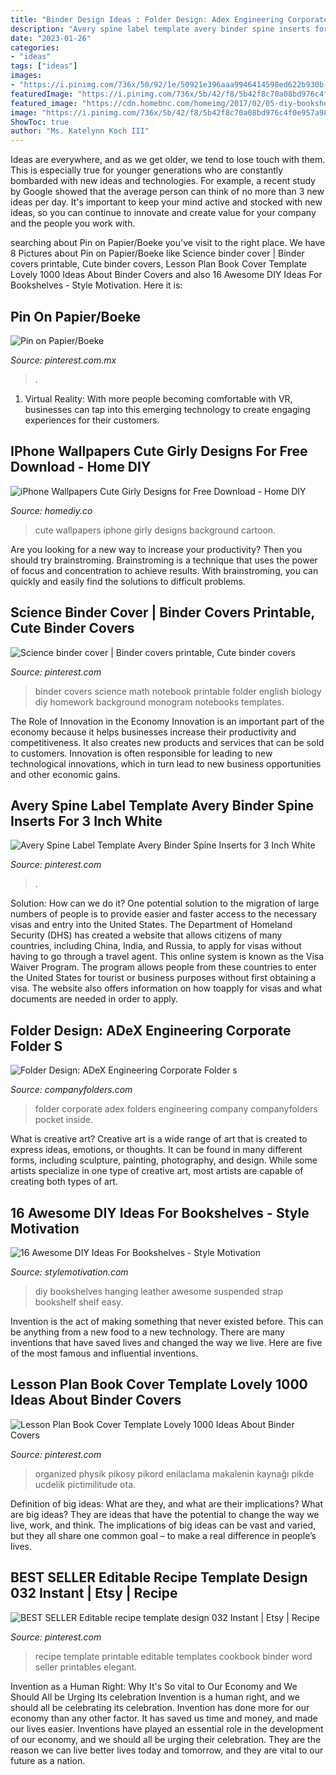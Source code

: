 ```yaml
---
title: "Binder Design Ideas : Folder Design: Adex Engineering Corporate Folder S"
description: "Avery spine label template avery binder spine inserts for 3 inch white"
date: "2023-01-26"
categories:
- "ideas"
tags: ["ideas"]
images:
- "https://i.pinimg.com/736x/50/92/1e/50921e396aaa9946414598ed622b930b--family-recipe-book-family-recipes.jpg"
featuredImage: "https://i.pinimg.com/736x/5b/42/f8/5b42f8c70a08bd976c4f0e957a9897ea--monogram-binder-binder-covers.jpg"
featured_image: "https://cdn.homebnc.com/homeimg/2017/02/05-diy-bookshelf-ideas-homebnc.jpg"
image: "https://i.pinimg.com/736x/5b/42/f8/5b42f8c70a08bd976c4f0e957a9897ea--monogram-binder-binder-covers.jpg"
ShowToc: true
author: "Ms. Katelynn Koch III"
---
```



Ideas are everywhere, and as we get older, we tend to lose touch with them. This is especially true for younger generations who are constantly bombarded with new ideas and technologies. For example, a recent study by Google showed that the average person can think of no more than 3 new ideas per day. It's important to keep your mind active and stocked with new ideas, so you can continue to innovate and create value for your company and the people you work with.

	

		
searching about Pin on Papier/Boeke you've visit to the right place. We have 8 Pictures about Pin on Papier/Boeke like Science binder cover | Binder covers printable, Cute binder covers, Lesson Plan Book Cover Template Lovely 1000 Ideas About Binder Covers and also 16 Awesome DIY Ideas For Bookshelves - Style Motivation. Here it is:
		
    
## Pin On Papier/Boeke

<img loading=lazy src="https://i.pinimg.com/736x/50/92/1e/50921e396aaa9946414598ed622b930b--family-recipe-book-family-recipes.jpg" onerror="this.onerror=null;this.src='https://tse3.mm.bing.net/th?id=OIP.unsKCR9JZZFU4YVHIfdDBgHaKf&amp;pid=15.1';" alt="Pin on Papier/Boeke">

_Source: pinterest.com.mx_

>. 

	

1. Virtual Reality: With more people becoming comfortable with VR, businesses can tap into this emerging technology to create engaging experiences for their customers.

    
## IPhone Wallpapers Cute Girly Designs For Free Download - Home DIY

<img loading=lazy src="https://homediy.co/wp-content/uploads/2018/11/04842a3cadfd170a38c1da4229c54cb1.jpg" onerror="this.onerror=null;this.src='https://tse2.mm.bing.net/th?id=OIP.KmPCYPuYjHRqJ1rs5w_hKQHaNJ&amp;pid=15.1';" alt="iPhone Wallpapers Cute Girly Designs for Free Download - Home DIY">

_Source: homediy.co_

>cute wallpapers iphone girly designs background cartoon. 

	

Are you looking for a new way to increase your productivity? Then you should try brainstroming. Brainstroming is a technique that uses the power of focus and concentration to achieve results. With brainstroming, you can quickly and easily find the solutions to difficult problems.

    
## Science Binder Cover | Binder Covers Printable, Cute Binder Covers

<img loading=lazy src="https://i.pinimg.com/736x/5b/42/f8/5b42f8c70a08bd976c4f0e957a9897ea--monogram-binder-binder-covers.jpg" onerror="this.onerror=null;this.src='https://tse2.mm.bing.net/th?id=OIP.yNeQJAJePaYkfRb3t33moQHaMq&amp;pid=15.1';" alt="Science binder cover | Binder covers printable, Cute binder covers">

_Source: pinterest.com_

>binder covers science math notebook printable folder english biology diy homework background monogram notebooks templates. 

	

The Role of Innovation in the Economy
Innovation is an important part of the economy because it helps businesses increase their productivity and competitiveness. It also creates new products and services that can be sold to customers. Innovation is often responsible for leading to new technological innovations, which in turn lead to new business opportunities and other economic gains.

    
## Avery Spine Label Template Avery Binder Spine Inserts For 3 Inch White

<img loading=lazy src="https://i.pinimg.com/736x/3e/af/f6/3eaff67355daf0e49676768a6363c3dd.jpg" onerror="this.onerror=null;this.src='https://tse1.mm.bing.net/th?id=OIP.htz1fmp7k88ygEX2-NUkygAAAA&amp;pid=15.1';" alt="Avery Spine Label Template Avery Binder Spine Inserts for 3 Inch White">

_Source: pinterest.com_

>. 

	

Solution: How can we do it?
One potential solution to the migration of large numbers of people is to provide easier and faster access to the necessary visas and entry into the United States. The Department of Homeland Security (DHS) has created a website that allows citizens of many countries, including China, India, and Russia, to apply for visas without having to go through a travel agent. This online system is known as the Visa Waiver Program. The program allows people from these countries to enter the United States for tourist or business purposes without first obtaining a visa. The website also offers information on how toapply for visas and what documents are needed in order to apply.

    
## Folder Design: ADeX Engineering Corporate Folder S

<img loading=lazy src="https://www.companyfolders.com/design/media/2013/06/adex-engineering-corporate-folder-inside-600x600.jpg" onerror="this.onerror=null;this.src='https://tse4.mm.bing.net/th?id=OIP.24TFtSAg9_CYrKxVt0EfKAHaHa&amp;pid=15.1';" alt="Folder Design: ADeX Engineering Corporate Folder s">

_Source: companyfolders.com_

>folder corporate adex folders engineering company companyfolders pocket inside. 

	

What is creative art?
Creative art is a wide range of art that is created to express ideas, emotions, or thoughts. It can be found in many different forms, including sculpture, painting, photography, and design. While some artists specialize in one type of creative art, most artists are capable of creating both types of art.

    
## 16 Awesome DIY Ideas For Bookshelves - Style Motivation

<img loading=lazy src="https://cdn.homebnc.com/homeimg/2017/02/05-diy-bookshelf-ideas-homebnc.jpg" onerror="this.onerror=null;this.src='https://tse4.mm.bing.net/th?id=OIP.akFofKmJUjf7-DHlx_0s-gHaK_&amp;pid=15.1';" alt="16 Awesome DIY Ideas For Bookshelves - Style Motivation">

_Source: stylemotivation.com_

>diy bookshelves hanging leather awesome suspended strap bookshelf shelf easy. 

	

Invention is the act of making something that never existed before. This can be anything from a new food to a new technology. There are many inventions that have saved lives and changed the way we live. Here are five of the most famous and influential inventions.

    
## Lesson Plan Book Cover Template Lovely 1000 Ideas About Binder Covers

<img loading=lazy src="https://i.pinimg.com/736x/d7/56/8d/d7568d5564c126279caa7a1ccb5de2e5.jpg" onerror="this.onerror=null;this.src='https://tse4.mm.bing.net/th?id=OIP.9M5b98C6gqcsuxuZHJgH5AHaO0&amp;pid=15.1';" alt="Lesson Plan Book Cover Template Lovely 1000 Ideas About Binder Covers">

_Source: pinterest.com_

>organized physik pikosy pikord enilaclama makalenin kaynağı pikde ucdelik pictimilitude ota. 

	

Definition of big ideas: What are they, and what are their implications?
What are big ideas? They are ideas that have the potential to change the way we live, work, and think. The implications of big ideas can be vast and varied, but they all share one common goal – to make a real difference in people’s lives.

    
## BEST SELLER Editable Recipe Template Design 032 Instant | Etsy | Recipe

<img loading=lazy src="https://i.pinimg.com/736x/1e/89/87/1e8987847628cfeb6efd8e6e0e066436.jpg" onerror="this.onerror=null;this.src='https://tse1.mm.bing.net/th?id=OIP.OwVTpZMVZ5kA8I1l5gRzHgHaKu&amp;pid=15.1';" alt="BEST SELLER Editable recipe template design 032 Instant | Etsy | Recipe">

_Source: pinterest.com_

>recipe template printable editable templates cookbook binder word seller printables elegant. 

	

Invention as a Human Right: Why It's So vital to Our Economy and We Should All be Urging Its celebration
Invention is a human right, and we should all be celebrating its celebration. Invention has done more for our economy than any other factor. It has saved us time and money, and made our lives easier.
Inventions have played an essential role in the development of our economy, and we should all be urging their celebration. They are the reason we can live better lives today and tomorrow, and they are vital to our future as a nation.

